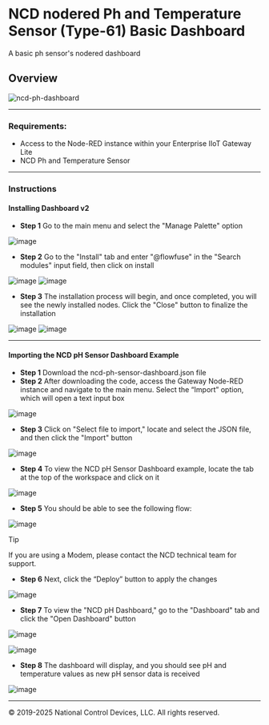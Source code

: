 # NCD nodered Ph and Temperature Sensor (Type-61) Basic Dashboard
A basic ph sensor's nodered dashboard

## Overview

![ncd-ph-dashboard](https://github.com/user-attachments/assets/0ee4e0dd-64a4-47b4-b048-4faf5e8db506)

---
### Requirements:

- Access to the Node-RED instance within your Enterprise IIoT Gateway Lite
- NCD Ph and Temperature Sensor

---
### Instructions

#### Installing Dashboard v2
- **Step 1** Go to the main menu and select the "Manage Palette" option
  
![image](https://github.com/user-attachments/assets/cc125539-73a7-4ba7-831e-dadd25e9d606)

- **Step 2** Go to the "Install" tab and enter "@flowfuse" in the "Search modules" input field, then click on install
  
![image](https://github.com/user-attachments/assets/1f13e666-4121-4d6a-93ee-ab2dfd7a7d1a)
![image](https://github.com/user-attachments/assets/24c653b1-7efc-4e8d-aa54-264c8165d2af)

- **Step 3** The installation process will begin, and once completed, you will see the newly installed nodes. Click the "Close" button to finalize the installation
  
![image](https://github.com/user-attachments/assets/ec9ee96e-017b-45a2-b265-6127e5759f23)
![image](https://github.com/user-attachments/assets/f3a3fe18-0357-4b86-a8d2-d53a6e71633b)

---
#### Importing the NCD pH Sensor Dashboard Example

- **Step 1** Download the ncd-ph-sensor-dashboard.json file
- **Step 2** After downloading the code, access the Gateway Node-RED instance and navigate to the main menu. Select the “Import” option, which will open a text input box

![image](https://github.com/user-attachments/assets/d2daa0ab-fc36-48a7-8417-b80574aace77)

- **Step 3** Click on "Select file to import," locate and select the JSON file, and then click the "Import" button

![image](https://github.com/user-attachments/assets/a2cd1598-9334-4fc6-ac3e-f0beae57b35f)

- **Step 4** To view the NCD pH Sensor Dashboard example, locate the tab at the top of the workspace and click on it

![image](https://github.com/user-attachments/assets/540684d8-1732-4833-8cf1-4489f4ef4703)

- **Step 5** You should be able to see the following flow:

![image](https://github.com/user-attachments/assets/df09faf0-eb9f-44d8-9cfb-459eeee2a7cb)

> [!TIP]
> If you are using a Modem, please contact the NCD technical team for support.

- **Step 6** Next, click the “Deploy” button to apply the changes

![image](https://github.com/user-attachments/assets/0e3c73cc-b98c-4627-80db-f10ef19177a2)

- **Step 7** To view the "NCD pH Dashboard," go to the "Dashboard" tab and click the "Open Dashboard" button



![image](https://github.com/user-attachments/assets/e2ced7bc-8262-48b7-ba62-26898890bbb0)

![image](https://github.com/user-attachments/assets/6ffecd17-5405-4168-aaa8-2c5e959e41f3)

- **Step 8** The dashboard will display, and you should see pH and temperature values as new pH sensor data is received

![image](https://github.com/user-attachments/assets/66ca1066-2bdf-4a10-859d-3bcc92c3259b)


---
© 2019-2025 National Control Devices, LLC. All rights reserved.


